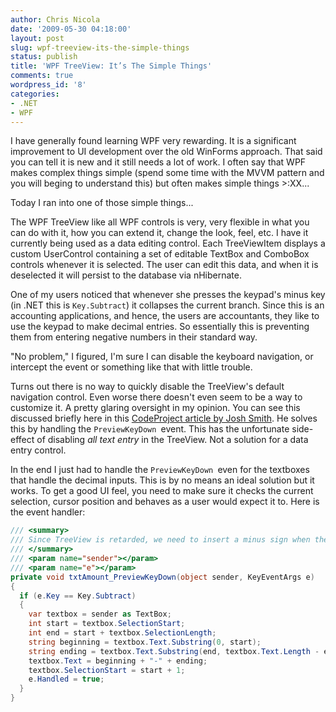 ```yaml
---
author: Chris Nicola
date: '2009-05-30 04:18:00'
layout: post
slug: wpf-treeview-its-the-simple-things
status: publish
title: 'WPF TreeView: It’s The Simple Things'
comments: true
wordpress_id: '8'
categories:
- .NET
- WPF
---
```


I have generally found learning WPF very rewarding. It is a significant improvement to UI development over the old WinForms approach. That said you can tell it is new and it still needs a lot of work. I often say that WPF makes complex things simple (spend some time with the MVVM pattern and you will beging to understand this) but often makes simple things >:XX...

Today I ran into one of those simple things...

<!--more-->

The WPF TreeView like all WPF controls is very, very flexible in what you can do with it, how you can extend it, change the look, feel, etc.  I have it currently being used as a data editing control.  Each TreeViewItem displays a custom UserControl containing a set of editable TextBox and ComboBox controls whenever it is selected.  The user can edit this data, and when it is deselected it will persist to the database via nHibernate.

One of my users noticed that whenever she presses the keypad's minus key (in .NET this is `Key.Subtract`) it collapses the current branch.  Since this is an accounting applications, and hence, the users are accountants, they like to use the keypad to make decimal entries.  So essentially this is preventing them from entering negative numbers in their standard way.

"No problem," I figured, I'm sure I can disable the keyboard navigation, or intercept the event or something like that with little trouble.

Turns out there is no way to quickly disable the TreeView's default navigation control.   Even worse there doesn't even seem to be a way to customize it.  A pretty glaring oversight in my opinion.  You can see this discussed briefly here in this [CodeProject article by Josh Smith][1].  He solves this by handling the `PreviewKeyDown `event.  This has the unfortunate side-effect of disabling _all text entry_ in the TreeView.  Not a solution for a data entry control.

In the end I just had to handle the `PreviewKeyDown `even for the textboxes that handle the decimal inputs.  This is by no means an ideal solution but it works.  To get a good UI feel, you need to make sure it checks the current selection, cursor position and behaves as a user would expect it to.  Here is the event handler:

```csharp
/// <summary>
/// Since TreeView is retarded, we need to insert a minus sign when the user uses the keypad this way
/// </summary>
/// <param name="sender"></param>
/// <param name="e"></param>
private void txtAmount_PreviewKeyDown(object sender, KeyEventArgs e)
{
  if (e.Key == Key.Subtract)
  {
    var textbox = sender as TextBox;
    int start = textbox.SelectionStart;
    int end = start + textbox.SelectionLength;
    string beginning = textbox.Text.Substring(0, start);
    string ending = textbox.Text.Substring(end, textbox.Text.Length - end);
    textbox.Text = beginning + "-" + ending;
    textbox.SelectionStart = start + 1;
    e.Handled = true;
  }
}
```

   [1]: http://www.codeproject.com/KB/WPF/CustomTreeViewLayout.aspx

